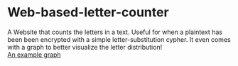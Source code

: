 # Web-based-letter-counter
A Website that counts the letters in a text. Useful for when a plaintext has been been encrypted with a simple letter-substitution cypher. It even comes with a graph to better visualize the letter distribution!  
[An example graph](graph_example.png)
